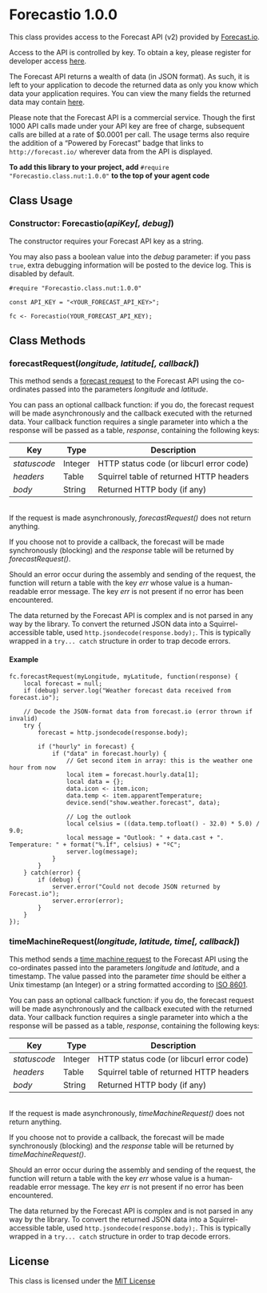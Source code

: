 # Forecastio 1.0.0

This class provides access to the Forecast API (v2) provided by [Forecast.io](http://forecast.io/).

Access to the API is controlled by key. To obtain a key, please register for developer access [here](https://developer.forecast.io/register).

The Forecast API returns a wealth of data (in JSON format). As such, it is left to your application to decode the returned data as only you know which data your application requires. You can view the many fields the returned data may contain [here](https://developer.forecast.io/docs/v2).

Please note that the Forecast API is a commercial service. Though the first 1000 API calls made under your API key are free of charge, subsequent calls are billed at a rate of $0.0001 per call. The usage terms also require the addition of a “Powered by Forecast” badge that links to `http://forecast.io/` wherever data from the API is displayed.

**To add this library to your project, add** `#require "Forecastio.class.nut:1.0.0"` **to the top of your agent code**

## Class Usage

### Constructor: Forecastio(*apiKey[, debug]*)

The constructor requires your Forecast API key as a string.

You may also pass a boolean value into the *debug* parameter: if you pass `true`, extra debugging information will be posted to the device log. This is disabled by default.

```squirrel
#require "Forecastio.class.nut:1.0.0"

const API_KEY = "<YOUR_FORECAST_API_KEY>";

fc <- Forecastio(YOUR_FORECAST_API_KEY);
```

## Class Methods

### forecastRequest(*longitude, latitude[, callback]*)

This method sends a [forecast request](https://developer.forecast.io/docs/v2#forecast_call) to the Forecast API using the co-ordinates passed into the parameters *longitude* and *latitude*.

You can pass an optional callback function: if you do, the forecast request will be made asynchronously and the callback executed with the returned data. Your callback function requires a single parameter into which a the response will be passed as a table, *response*, containing the following keys:

| Key | Type | Description |
| --- | --- | --- |
| *statuscode*   | Integer | HTTP status code (or libcurl error code) |
| *headers*      | Table   | Squirrel table of returned HTTP headers |
| *body*         | String  | Returned HTTP body (if any) |

&nbsp;<br>If the request is made asynchronously, *forecastRequest()* does not return anything.

If you choose not to provide a callback, the forecast will be made synchronously (blocking) and the *response* table will be returned by *forecastRequest()*.

Should an error occur during the assembly and sending of the request, the function will return a table with the key *err* whose value is a human-readable error message. The key *err* is not present if no error has been encountered.

The data returned by the Forecast API is complex and is not parsed in any way by the library. To convert the returned JSON data into a Squirrel-accessible table, used `http.jsondecode(response.body);`. This is typically wrapped in a `try... catch` structure in order to trap decode errors.

#### Example

```squirrel
fc.forecastRequest(myLongitude, myLatitude, function(response) {
	local forecast = null;
	if (debug) server.log("Weather forecast data received from forecast.io");

    // Decode the JSON-format data from forecast.io (error thrown if invalid)
    try {
        forecast = http.jsondecode(response.body);

        if ("hourly" in forecast) {
            if ("data" in forecast.hourly) {
                // Get second item in array: this is the weather one hour from now
                local item = forecast.hourly.data[1];
                local data = {};
                data.icon <- item.icon;
                data.temp <- item.apparentTemperature;
                device.send("show.weather.forecast", data);

                // Log the outlook
                local celsius = ((data.temp.tofloat() - 32.0) * 5.0) / 9.0;
                local message = "Outlook: " + data.cast + ". Temperature: " + format("%.1f", celsius) + "ºC";
                server.log(message);
            }
        }
    } catch(error) {
        if (debug) {
            server.error("Could not decode JSON returned by Forecast.io");
            server.error(error);
        }
    }
});
```

### timeMachineRequest(*longitude, latitude, time[, callback]*)

This method sends a [time machine request](https://developer.forecast.io/docs/v2#time_call) to the Forecast API using the co-ordinates passed into the parameters *longitude* and *latitude*, and a timestamp. The value passed into the parameter *time* should be either a Unix timestamp (an Integer) or a string formatted according to [ISO 8601](https://en.wikipedia.org/wiki/ISO_8601).

You can pass an optional callback function: if you do, the forecast request will be made asynchronously and the callback executed with the returned data. Your callback function requires a single parameter into which a the response will be passed as a table, *response*, containing the following keys:

| Key | Type | Description |
| --- | --- | --- |
| *statuscode*   | Integer | HTTP status code (or libcurl error code) |
| *headers*      | Table   | Squirrel table of returned HTTP headers |
| *body*         | String  | Returned HTTP body (if any) |

&nbsp;<br>If the request is made asynchronously, *timeMachineRequest()* does not return anything.

If you choose not to provide a callback, the forecast will be made synchronously (blocking) and the *response* table will be returned by *timeMachineRequest()*.

Should an error occur during the assembly and sending of the request, the function will return a table with the key *err* whose value is a human-readable error message. The key *err* is not present if no error has been encountered.

The data returned by the Forecast API is complex and is not parsed in any way by the library. To convert the returned JSON data into a Squirrel-accessible table, used `http.jsondecode(response.body);`. This is typically wrapped in a `try... catch` structure in order to trap decode errors.

## License

This class is licensed under the [MIT License](https://github.com/electricimp/Forecastio/blob/master/LICENSE)
